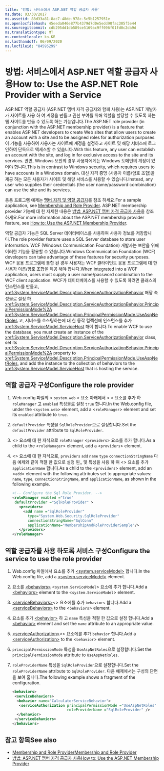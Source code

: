 ```yaml
---
title: '방법: 서비스에서 ASP.NET 역할 공급자 사용'
ms.date: 03/30/2017
ms.assetid: 88d33a81-8ac7-48de-978c-5c5b1257951e
ms.openlocfilehash: 45eeda046e877b4379d7d0e5edd90fac305f5e44
ms.sourcegitcommit: cdb295dd1db589ce5169ac9ff096f01fd0c2da9d
ms.translationtype: MT
ms.contentlocale: ko-KR
ms.lasthandoff: 06/09/2020
ms.locfileid: "84595299"
---
```

# <a name="how-to-use-the-aspnet-role-provider-with-a-service"></a><span data-ttu-id="49448-102">방법: 서비스에서 ASP.NET 역할 공급자 사용</span><span class="sxs-lookup"><span data-stu-id="49448-102">How to: Use the ASP.NET Role Provider with a Service</span></span>

<span data-ttu-id="49448-103">ASP.NET 역할 공급자 (ASP.NET 멤버 자격 공급자와 함께 사용)는 ASP.NET 개발자가 사이트를 사용 하 여 계정을 만들고 권한 부여를 위해 역할을 할당할 수 있도록 하는 웹 사이트를 만들 수 있도록 하는 기능입니다.</span><span class="sxs-lookup"><span data-stu-id="49448-103">The ASP.NET role provider (in conjunction with the ASP.NET membership provider) is a feature that enables ASP.NET developers to create Web sites that allow users to create an account with a site and to be assigned roles for authorization purposes.</span></span> <span data-ttu-id="49448-104">이 기능을 사용하여 사용자는 사이트에 계정을 설정하고 사이트 및 해당 서비스에 로그인하여 단독으로 액세스할 수 있습니다.</span><span class="sxs-lookup"><span data-stu-id="49448-104">With this feature, any user can establish an account with the site, and log in for exclusive access to the site and its services.</span></span> <span data-ttu-id="49448-105">반면, Windows 보안의 경우 사용자에게는 Windows 도메인의 계정이 있어야 합니다.</span><span class="sxs-lookup"><span data-stu-id="49448-105">This is in contrast to Windows security, which requires users to have accounts in a Windows domain.</span></span> <span data-ttu-id="49448-106">대신 자격 증명 (사용자 이름/암호 조합)을 제공 하는 모든 사용자가 사이트 및 해당 서비스를 사용할 수 있습니다.</span><span class="sxs-lookup"><span data-stu-id="49448-106">Instead, any user who supplies their credentials (the user name/password combination) can use the site and its services.</span></span>  
  
<span data-ttu-id="49448-107">응용 프로그램 예제는 [멤버 자격 및 역할 공급자](../samples/membership-and-role-provider.md)를 참조 하세요.</span><span class="sxs-lookup"><span data-stu-id="49448-107">For a sample application, see [Membership and Role Provider](../samples/membership-and-role-provider.md).</span></span> <span data-ttu-id="49448-108">ASP.NET membership provider 기능에 대 한 자세한 내용은 [방법: ASP.NET 멤버 자격 공급자 사용](how-to-use-the-aspnet-membership-provider.md)을 참조 하세요.</span><span class="sxs-lookup"><span data-stu-id="49448-108">For more information about the ASP.NET membership provider feature, see [How to: Use the ASP.NET Membership Provider](how-to-use-the-aspnet-membership-provider.md).</span></span>  
  
<span data-ttu-id="49448-109">역할 공급자 기능은 SQL Server 데이터베이스를 사용하여 사용자 정보를 저장합니다.</span><span class="sxs-lookup"><span data-stu-id="49448-109">The role provider feature uses a SQL Server database to store user information.</span></span> <span data-ttu-id="49448-110">WCF (Windows Communication Foundation) 개발자는 보안을 위해 이러한 기능을 활용할 수 있습니다.</span><span class="sxs-lookup"><span data-stu-id="49448-110">Windows Communication Foundation (WCF) developers can take advantage of these features for security purposes.</span></span> <span data-ttu-id="49448-111">WCF 응용 프로그램에 통합 된 경우 사용자는 WCF 클라이언트 응용 프로그램에 대 한 사용자 이름/암호 조합을 제공 해야 합니다.</span><span class="sxs-lookup"><span data-stu-id="49448-111">When integrated into a WCF application, users must supply a user name/password combination to the WCF client application.</span></span> <span data-ttu-id="49448-112">WCF가 데이터베이스를 사용할 수 있도록 하려면 클래스의 인스턴스를 만들고, <xref:System.ServiceModel.Description.ServiceAuthorizationBehavior> 해당 속성을로 설정 하 <xref:System.ServiceModel.Description.ServiceAuthorizationBehavior.PrincipalPermissionMode%2A> <xref:System.ServiceModel.Description.PrincipalPermissionMode.UseAspNetRoles> 고, 서비스를 호스팅하는에 대 한 동작 컬렉션에 인스턴스를 추가 <xref:System.ServiceModel.ServiceHost> 해야 합니다.</span><span class="sxs-lookup"><span data-stu-id="49448-112">To enable WCF to use the database, you must create an instance of the <xref:System.ServiceModel.Description.ServiceAuthorizationBehavior> class, set its <xref:System.ServiceModel.Description.ServiceAuthorizationBehavior.PrincipalPermissionMode%2A> property to <xref:System.ServiceModel.Description.PrincipalPermissionMode.UseAspNetRoles>, and add the instance to the collection of behaviors to the <xref:System.ServiceModel.ServiceHost> that is hosting the service.</span></span>  
  
## <a name="configure-the-role-provider"></a><span data-ttu-id="49448-113">역할 공급자 구성</span><span class="sxs-lookup"><span data-stu-id="49448-113">Configure the role provider</span></span>  
  
1. <span data-ttu-id="49448-114">Web.config 파일의 < `system.web` > 요소 아래에서 < > 요소를 추가 하 `roleManager` 고 `enabled` 특성을로 설정 `true` 합니다.</span><span class="sxs-lookup"><span data-stu-id="49448-114">In the Web.config file, under the <`system.web`> element, add a <`roleManager`> element and set its `enabled` attribute to `true`.</span></span>  
  
2. <span data-ttu-id="49448-115">`defaultProvider` 특성을 `SqlRoleProvider`으로 설정합니다.</span><span class="sxs-lookup"><span data-stu-id="49448-115">Set the `defaultProvider` attribute to `SqlRoleProvider`.</span></span>  
  
3. <span data-ttu-id="49448-116"><> 요소에 대 한 자식으로 `roleManager` <`providers`> 요소를 추가 합니다.</span><span class="sxs-lookup"><span data-stu-id="49448-116">As a child to the <`roleManager`> element, add a <`providers`> element.</span></span>  
  
4. <span data-ttu-id="49448-117"><> 요소에 대 한 자식으로, `providers` `add` `name` `type` `connectionStringName` 다음 예제와 같이 적절 한 값으로 설정 된,, 및 특성을 사용 하 여 <> 요소를 추가 `applicationName` 합니다.</span><span class="sxs-lookup"><span data-stu-id="49448-117">As a child to the <`providers`> element, add an <`add`> element with the following attributes set to appropriate values: `name`, `type`, `connectionStringName`, and `applicationName`, as shown in the following example.</span></span>  
  
    ```xml  
    <!-- Configure the Sql Role Provider. -->  
    <roleManager enabled ="true"
     defaultProvider ="SqlRoleProvider" >  
       <providers>  
         <add name ="SqlRoleProvider"
           type="System.Web.Security.SqlRoleProvider"
           connectionStringName="SqlConn"
           applicationName="MembershipAndRoleProviderSample"/>  
       </providers>  
    </roleManager>  
    ```  
  
## <a name="configure-the-service-to-use-the-role-provider"></a><span data-ttu-id="49448-118">역할 공급자를 사용 하도록 서비스 구성</span><span class="sxs-lookup"><span data-stu-id="49448-118">Configure the service to use the role provider</span></span>  
  
1. <span data-ttu-id="49448-119">Web.config 파일에서 요소를 추가 [\<system.serviceModel>](../../configure-apps/file-schema/wcf/system-servicemodel.md) 합니다.</span><span class="sxs-lookup"><span data-stu-id="49448-119">In the Web.config file, add a [\<system.serviceModel>](../../configure-apps/file-schema/wcf/system-servicemodel.md) element.</span></span>  
  
2. <span data-ttu-id="49448-120">요소를 [\<behaviors>](../../configure-apps/file-schema/wcf/behaviors.md) <`system.ServiceModel`> 요소에 추가 합니다.</span><span class="sxs-lookup"><span data-stu-id="49448-120">Add a [\<behaviors>](../../configure-apps/file-schema/wcf/behaviors.md) element to the <`system.ServiceModel`> element.</span></span>  
  
3. <span data-ttu-id="49448-121">[\<serviceBehaviors>](../../configure-apps/file-schema/wcf/servicebehaviors.md)<> 요소에를 추가 `behaviors` 합니다.</span><span class="sxs-lookup"><span data-stu-id="49448-121">Add a [\<serviceBehaviors>](../../configure-apps/file-schema/wcf/servicebehaviors.md) to the <`behaviors`> element.</span></span>  
  
4. <span data-ttu-id="49448-122">요소를 추가 [\<behavior>](../../configure-apps/file-schema/wcf/behavior-of-endpointbehaviors.md) 하 고 `name` 특성을 적절 한 값으로 설정 합니다.</span><span class="sxs-lookup"><span data-stu-id="49448-122">Add a [\<behavior>](../../configure-apps/file-schema/wcf/behavior-of-endpointbehaviors.md) element and set the `name` attribute to an appropriate value.</span></span>  
  
5. <span data-ttu-id="49448-123">[\<serviceAuthorization>](../../configure-apps/file-schema/wcf/serviceauthorization-element.md)<> 요소에를 추가 `behavior` 합니다.</span><span class="sxs-lookup"><span data-stu-id="49448-123">Add a [\<serviceAuthorization>](../../configure-apps/file-schema/wcf/serviceauthorization-element.md) to the <`behavior`> element.</span></span>  
  
6. <span data-ttu-id="49448-124">`principalPermissionMode` 특성을 `UseAspNetRoles`으로 설정합니다.</span><span class="sxs-lookup"><span data-stu-id="49448-124">Set the `principalPermissionMode` attribute to `UseAspNetRoles`.</span></span>  
  
7. <span data-ttu-id="49448-125">`roleProviderName` 특성을 `SqlRoleProvider`으로 설정합니다.</span><span class="sxs-lookup"><span data-stu-id="49448-125">Set the `roleProviderName` attribute to `SqlRoleProvider`.</span></span> <span data-ttu-id="49448-126">다음 예제에서는 구성의 단편을 보여 줍니다.</span><span class="sxs-lookup"><span data-stu-id="49448-126">The following example shows a fragment of the configuration.</span></span>  
  
    ```xml  
    <behaviors>  
     <serviceBehaviors>  
      <behavior name="CalculatorServiceBehavior">  
       <serviceAuthorization principalPermissionMode ="UseAspNetRoles"  
                             roleProviderName ="SqlRoleProvider" />  
      </behavior>  
     </serviceBehaviors>  
    </behaviors>  
    ```  
  
## <a name="see-also"></a><span data-ttu-id="49448-127">참고 항목</span><span class="sxs-lookup"><span data-stu-id="49448-127">See also</span></span>

- [<span data-ttu-id="49448-128">Membership and Role Provider</span><span class="sxs-lookup"><span data-stu-id="49448-128">Membership and Role Provider</span></span>](../samples/membership-and-role-provider.md)
- [<span data-ttu-id="49448-129">방법: ASP.NET 멤버 자격 공급자 사용</span><span class="sxs-lookup"><span data-stu-id="49448-129">How to: Use the ASP.NET Membership Provider</span></span>](how-to-use-the-aspnet-membership-provider.md)
